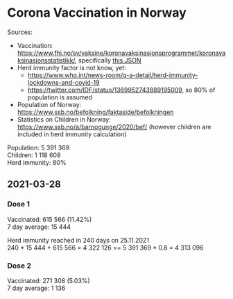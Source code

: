 # Corona Vaccination in Norway

Sources:

- Vaccination: <https://www.fhi.no/sv/vaksine/koronavaksinasjonsprogrammet/koronavaksinasjonsstatistikk/>, specifically [this JSON](https://www.fhi.no/api/chartdata/api/99119)
- Herd immunity factor is not know, yet:
  - <https://www.who.int/news-room/q-a-detail/herd-immunity-lockdowns-and-covid-19>
  - <https://twitter.com/IDF/status/1369952743889195009>, so 80% of population is assumed
- Population of Norway: <https://www.ssb.no/befolkning/faktaside/befolkningen>
- Statistics on Children in Norway: https://www.ssb.no/a/barnogunge/2020/bef/ (however children are included in herd immunity calculation)

Population: 5 391 369  
Children: 1 118 608  
Herd immunity: 80%  

## 2021-03-28

### Dose 1

Vaccinated: 615 566 (11.42%)  
7 day average: 15 444

Herd immunity reached in 240 days on 25.11.2021  
240 * 15 444 + 615 566 = 4 322 126 >= 5 391 369 * 0.8 = 4 313 096

### Dose 2

Vaccinated: 271 308 (5.03%)  
7 day average: 1 136

